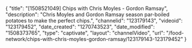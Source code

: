 {
    "title": "[1508521049] Chips with Chris Moyles - Gordon Ramsay",
    "description": "Chris Moyles and Gordon Ramsay season par-boiled potatoes to make the perfect chips.",
    "channelid": "123179143",
    "videoid": "123179452",
    "date_created": "1270743523",
    "date_modified": "1508373765",
    "type": "captivate",
    "layout": "channelVideo",
    "url": "\/food-network\/chips-with-chris-moyles-gordon-ramsay\/123179143-123179452"
}